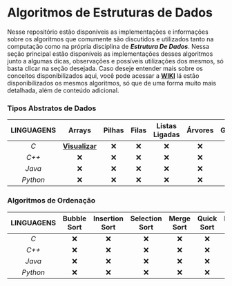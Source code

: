 # Algoritmos de Estruturas de Dados

Nesse repositório estão disponíveis as implementações e informações sobre os algoritmos que comumente são discutidos e utilizados tanto na computação como na própria disciplina de ***Estrutura De Dados***. Nessa seção principal estão disponíveis as implementações desses algoritmos junto a algumas dicas, observações e possíveis utilizações dos mesmos, só basta clicar na seção desejada. Caso deseje entender mais sobre os conceitos disponibilizados aqui, você pode acessar a **[WIKI](https://github.com/AllisonJunior/Estruturas_de_Dados/wiki)** lá estão disponibilizados os mesmos algoritmos, só que de uma forma muito mais detalhada, além de conteúdo adicional.

### Tipos Abstratos de Dados

| **LINGUAGENS**| Arrays | Pilhas | Filas | Listas Ligadas | Árvores | Grafos |
|:----------:|:------:|:------:|:-----:|:--------------:|:-------:|:------:|
| *C*          | <a href="code/C/Arrays.md" title="Implementação de arrays na linguagem c.">**Visualizar**</a> | :x: | :x: | :x: | :x: | :x: |
| *C++*        | :x: | :x: | :x: | :x: | :x: | :x: |
| *Java*       | :x: | :x: | :x: | :x: | :x: | :x: |
| *Python*     | :x: | :x: | :x: | :x: | :x: | :x: |

### Algoritmos de Ordenação

| **LINGUAGENS**| Bubble Sort | Insertion Sort | Selection Sort | Merge Sort | Quick Sort | Heap Sort |
|:----------:|:------:|:------:|:-----:|:--------------:|:-------:|:------:|
| *C*          | :x: | :x: | :x: | :x: | :x: | :x: |
| *C++*        | :x: | :x: | :x: | :x: | :x: | :x: |
| *Java*       | :x: | :x: | :x: | :x: | :x: | :x: |
| *Python*     | :x: | :x: | :x: | :x: | :x: | :x: |
